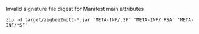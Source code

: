 Invalid signature file digest for Manifest main attributes

    zip -d target/zigbee2mqtt-*.jar 'META-INF/.SF' 'META-INF/.RSA' 'META-INF/*SF'